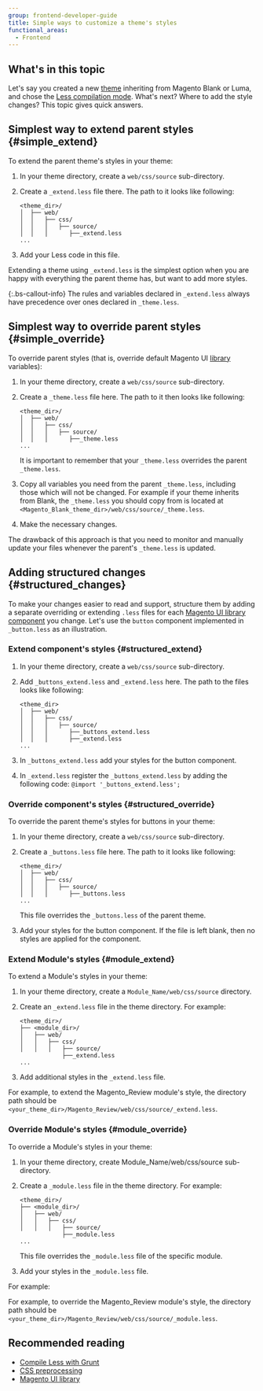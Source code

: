 ```yaml
---
group: frontend-developer-guide
title: Simple ways to customize a theme's styles
functional_areas:
  - Frontend
---
```

## What's in this topic

Let's say you created a new [theme](https://glossary.magento.com/theme) inheriting from Magento Blank or Luma, and chose the [Less compilation mode]. What's next? Where to add the style changes? This topic gives quick answers.

## Simplest way to extend parent styles {#simple_extend}

To extend the parent theme's styles in your theme:

1. In your theme directory, create a `web/css/source` sub-directory.
1. Create a `_extend.less` file there. The path to it looks like following:

    ```tree
    <theme_dir>/
    │  ├── web/
    │  │   ├── css/
    │  │   │   ├── source/
    │  │   │      ├──_extend.less
    ...
    ```

1. Add your Less code in this file.

Extending a theme using `_extend.less` is the simplest option when you are happy with everything the parent theme has, but want to add more styles.

{:.bs-callout-info}
The rules and variables declared in `_extend.less` always have precedence over ones declared in `_theme.less`.

## Simplest way to override parent styles {#simple_override}

To override parent styles (that is, override default Magento UI [library](https://glossary.magento.com/library) variables):

1. In your theme directory, create a `web/css/source` sub-directory.
1. Create a `_theme.less` file here. The path to it then looks like following:

   ```tree
   <theme_dir>/
   │  ├── web/
   │  │   ├── css/
   │  │   │   ├── source/
   │  │   │      ├──_theme.less
   ...
   ```

   It is important to remember that your `_theme.less` overrides the parent `_theme.less`.

1. Copy all variables you need from the parent `_theme.less`, including those which will not be changed. For example if your theme inherits from Blank, the `_theme.less` you should copy from is located at `<Magento_Blank_theme_dir>/web/css/source/_theme.less`.
1. Make the necessary changes.

The drawback of this approach is that you need to monitor and manually update your files whenever the parent's `_theme.less` is updated.

## Adding structured changes {#structured_changes}

To make your changes easier to read and support, structure them by adding a separate overriding or extending `.less` files for each [Magento UI library component] you change. Let's use the `button` component implemented in `_button.less` as an illustration.

### Extend component's styles {#structured_extend}

1. In your theme directory, create a `web/css/source` sub-directory.
1. Add `_buttons_extend.less` and `_extend.less` here. The path to the files looks like following:

   ```tree
   <theme_dir>
   │  ├── web/
   │  │   ├── css/
   │  │   │   ├── source/
   │  │   │      ├──_buttons_extend.less
   │  │   │      ├──_extend.less
   ...
   ```

1. In `_buttons_extend.less` add your styles for the button component.
1. In `_extend.less` register the `_buttons_extend.less` by adding the following code: `@import '_buttons_extend.less';`

### Override component's styles {#structured_override}

To override the parent theme's styles for buttons in your theme:

1. In your theme directory, create a `web/css/source` sub-directory.
1. Create a `_buttons.less` file here. The path to it looks like following:

   ```tree
   <theme_dir>/
   │  ├── web/
   │  │   ├── css/
   │  │   │   ├── source/
   │  │   │      ├──_buttons.less
   ...
   ```

   This file overrides the `_buttons.less` of the parent theme.

1. Add your styles for the button component. If the file is left blank, then no styles are applied for the component.


### Extend Module's styles {#module_extend}

To extend a Module's styles in your theme:

1. In your theme directory, create a `Module_Name/web/css/source` directory.
1. Create an `_extend.less` file in the theme directory. For example:

   ```tree
   <theme_dir>/
   ├── <module_dir>/
   │   ├── web/
   │   │   ├── css/
   │   │   │   ├── source/
               ├──_extend.less
   ...
   ```
1. Add additional styles in the `_extend.less` file.


For example, to extend the Magento_Review module's style, the directory path should be `<your_theme_dir>/Magento_Review/web/css/source/_extend.less`.

### Override Module's styles {#module_override}

To override a Module's styles in your theme:

1. In your theme directory, create Module_Name/web/css/source sub-directory.
1. Create a `_module.less` file in the theme directory. For example:

   ```tree
   <theme_dir>/
   ├── <module_dir>/
   │   ├── web/
   │   │   ├── css/
   │   │   │   ├── source/
               ├──_module.less
   ...
   ```
   This file overrides the `_module.less` file of the specific module.

1. Add your styles in the `_module.less` file.

For example:

For example, to override the Magento_Review module's style, the directory path should be `<your_theme_dir>/Magento_Review/web/css/source/_module.less`.

## Recommended reading

-  [Compile Less with Grunt]({{page.baseurl}}/frontend-dev-guide/css-topics/css_debug.html)
-  [CSS preprocessing]({{page.baseurl}}/frontend-dev-guide/css-topics/css-preprocess.html)
-  [Magento UI library]({{page.baseurl}}/frontend-dev-guide/css-topics/theme-ui-lib.html)

[Less compilation mode]: {{page.baseurl}}/frontend-dev-guide/css-guide/css_quick_guide_mode.html
[Magento UI library component]: {{page.baseurl}}/frontend-dev-guide/css-topics/theme-ui-lib.html#library_elements
